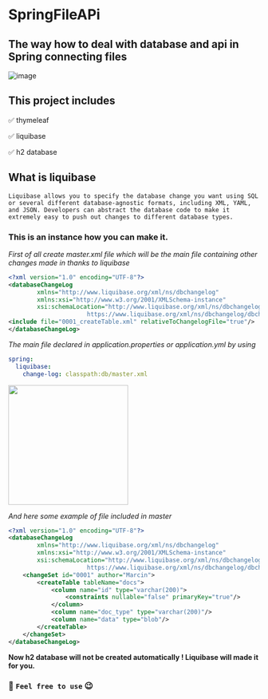 # SpringFileAPi
## The way how to deal with database and api in Spring connecting files

![image](https://user-images.githubusercontent.com/95692103/188710796-db55155d-1a1f-4a0e-bd62-9651225d46b6.png)

## This project includes

:white_check_mark: thymeleaf

:white_check_mark: liquibase

:white_check_mark: h2 database

## What is liquibase

`Liquibase allows you to specify the database change you want using SQL or several different database-agnostic formats, including XML, YAML, and JSON. Developers can abstract the database code to make it extremely easy to push out changes to different database types.`

### This is an instance how you can make it.

*First of all create master.xml file which will be the main file containing other changes made in thanks to liquibase*

```xml 
<?xml version="1.0" encoding="UTF-8"?>
<databaseChangeLog
        xmlns="http://www.liquibase.org/xml/ns/dbchangelog"
        xmlns:xsi="http://www.w3.org/2001/XMLSchema-instance"
        xsi:schemaLocation="http://www.liquibase.org/xml/ns/dbchangelog
                      https://www.liquibase.org/xml/ns/dbchangelog/dbchangelog-4.9.xsd">
<include file="0001_createTable.xml" relativeToChangelogFile="true"/>
</databaseChangeLog>
```

*The main file declared in application.properties or application.yml by using*

```yml
spring:
  liquibase:
    change-log: classpath:db/master.xml
```
<img src="https://user-images.githubusercontent.com/95692103/188752577-45ce0d6e-1232-4e4c-9084-e1f9e6ed75c5.png" width="240" align="center">

*And here some example of file included in master*

```xml
<?xml version="1.0" encoding="UTF-8"?>
<databaseChangeLog
        xmlns="http://www.liquibase.org/xml/ns/dbchangelog"
        xmlns:xsi="http://www.w3.org/2001/XMLSchema-instance"
        xsi:schemaLocation="http://www.liquibase.org/xml/ns/dbchangelog
                      https://www.liquibase.org/xml/ns/dbchangelog/dbchangelog-4.9.xsd">
    <changeSet id="0001" author="Marcin">
        <createTable tableName="docs">
            <column name="id" type="varchar(200)">
                <constraints nullable="false" primaryKey="true"/>
            </column>
            <column name="doc_type" type="varchar(200)"/>
            <column name="data" type="blob"/>
        </createTable>
    </changeSet>
</databaseChangeLog>
```

**Now h2 database will not be created automatically ! Liquibase will made it for you.**

### :space_invader: `Feel free to use` :wink:
